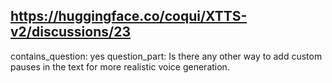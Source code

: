 ## https://huggingface.co/coqui/XTTS-v2/discussions/23

contains_question: yes
question_part: Is there any other way to add custom pauses in the text for more realistic voice generation.